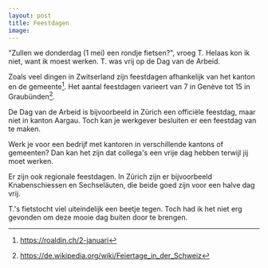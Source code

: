 ```yaml
---
layout: post
title: Feestdagen
image:
---
```


"Zullen we donderdag (1 mei) een rondje fietsen?", vroeg T. Helaas kon ik niet, want ik moest werken. T. was vrij op de Dag van de Arbeid.

Zoals veel dingen in Zwitserland zijn feestdagen afhankelijk van het kanton en de gemeente[^2]. Het aantal feestdagen varieert van 7 in Genève tot 15 in Graubünden[^1].

De Dag van de Arbeid is bijvoorbeeld in Zürich een officiële feestdag, maar niet in kanton Aargau. Toch kan je werkgever besluiten er een feestdag van te maken.

Werk je voor een bedrijf met kantoren in verschillende kantons of gemeenten? Dan kan het zijn dat collega's een vrije dag hebben terwijl jij moet werken.

Er zijn ook regionale feestdagen. In Zürich zijn er bijvoorbeeld Knabenschiessen en Sechseläuten, die beide goed zijn voor een halve dag vrij.

T.'s fietstocht viel uiteindelijk een beetje tegen. Toch had ik het niet erg gevonden om deze mooie dag buiten door te brengen.

[^1]: <https://de.wikipedia.org/wiki/Feiertage_in_der_Schweiz>
[^2]: <https://roaldin.ch/2-januari>
